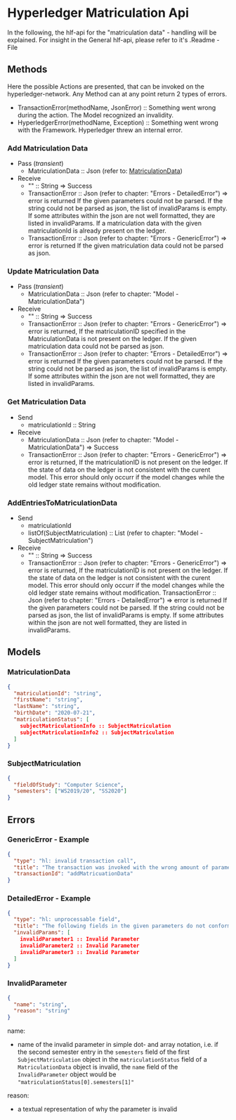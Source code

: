 # Hyperledger Matriculation Api

In the following, the hlf-api for the "matriculation data" - handling will be explained.
For insight in the General hlf-api, please refer to it's .Readme - File

## Methods

Here the possible Actions are presented, that can be invoked on the hyperledger-network.
Any Method can at any point return 2 types of errors. 
  - TransactionError(methodName, JsonError) :: Something went wrong during the action. The Model recognized an invalidity.
  - HyperledgerError(methodName, Exception) :: Something went wrong with the Framework. Hyperledger threw an internal error.

### Add Matriculation Data
- Pass (*transient*)
    - MatriculationData :: Json (refer to: [MatriculationData](#matriculationData))
- Receive
    - "" :: String
        => Success
    - TransactionError :: Json (refer to chapter: "Errors - DetailedError")
        => error is returned
          If the given parameters could not be parsed.
            If the string could not be parsed as json, the list of invalidParams is empty.
            If some attributes within the json are not well formatted, they are listed in invalidParams.
          If a matriculation data with the given matriculationId is already present on the ledger.
    - TransactionError :: Json (refer to chapter: "Errors - GenericError")
        => error is returned
          If the given matriculation data could not be parsed as json.

### Update Matriculation Data
- Pass (*transient*)
    - MatriculationData :: Json (refer to chapter: "Model - MatriculationData")
- Receive
    - "" :: String
        => Success
    - TransactionError :: Json (refer to chapter: "Errors - GenericError")
        => error is returned, 
          If the matriculationID specified in the MatriculationData is not present on the ledger.
          If the given matriculation data could not be parsed as json.
    - TransactionError :: Json (refer to chapter: "Errors - DetailedError")
        => error is returned
          If the given parameters could not be parsed.
            If the string could not be parsed as json, the list of invalidParams is empty.
            If some attributes within the json are not well formatted, they are listed in invalidParams.

### Get Matriculation Data
- Send
    - matriculationId :: String
- Receive
    - MatriculationData :: Json (refer to chapter: "Model - MatriculationData")
        => Success
    - TransactionError :: Json (refer to chapter: "Errors - GenericError")
        => error is returned,
          If the matriculationID is not present on the ledger.
          If the state of data on the ledger is not consistent with the curent model.
            This error should only occurr if the model changes while the old ledger state remains without modification.

### AddEntriesToMatriculationData
- Send
    - matriculationId
    - listOf(SubjectMatriculation) :: List<SubjectMatriculation> (refer to chapter: "Model - SubjectMatriculation")
- Receive
    - "" :: String
      => Success
    - TransactionError :: Json (refer to chapter: "Errors - GenericError")
        => error is returned,
          If the matriculationID is not present on the ledger.
          If the state of data on the ledger is not consistent with the curent model.
            This error should only occurr if the model changes while the old ledger state remains without modification.
     TransactionError :: Json (refer to chapter: "Errors - DetailedError")
        => error is returned
          If the given parameters could not be parsed.
            If the string could not be parsed as json, the list of invalidParams is empty. 
            If some attributes within the json are not well formatted, they are listed in invalidParams.

## Models

### MatriculationData
```json
{
  "matriculationId": "string",
  "firstName": "string",
  "lastName": "string",
  "birthDate": "2020-07-21",
  "matriculationStatus": [
    subjectMatriculationInfo :: SubjectMatriculation
    subjectMatriculationInfo2 :: SubjectMatriculation
  ]
}
```

### SubjectMatriculation
```json
{
  "fieldOfStudy": "Computer Science",
  "semesters": ["WS2019/20", "SS2020"]
}

```

## Errors

### GenericError - Example
```json
{
  "type": "hl: invalid transaction call",
  "title": "The transaction was invoked with the wrong amount of parameters. Expected: ${expected} Actual: ${actual}",
  "transactionId": "addMatricuationData"
}
```

### DetailedError - Example
```json
{
  "type": "hl: unprocessable field",
  "title": "The following fields in the given parameters do not conform to the specified format.",
  "invalidParams": [
    invalidParameter1 :: Invalid Parameter
    invalidParameter2 :: Invalid Parameter
    invalidParameter3 :: Invalid Parameter
  ]
}
```

### InvalidParameter
```json
{
  "name": "string",
  "reason": "string"
}
```
name:
- name of the invalid parameter in simple dot- and array notation, i.e. if the second semester entry in the ```semesters``` field of the first ```SubjectMatriculation``` object in the ```matriculationStatus``` field of a ```MatriculationData``` object is invalid, the ```name``` field of the ```InvalidParameter``` object would be ```"matriculationStatus[0].semesters[1]"```

reason:
- a textual representation of why the parameter is invalid
